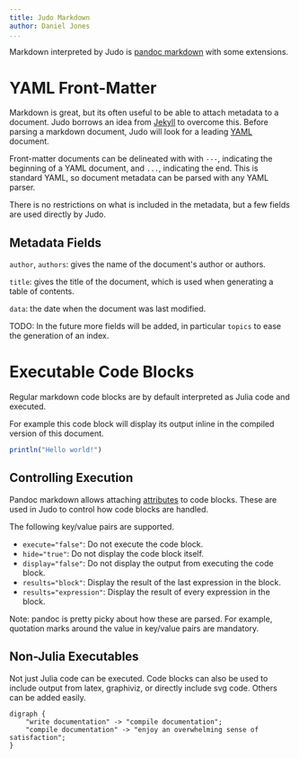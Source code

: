 ```yaml
---
title: Judo Markdown
author: Daniel Jones
...
```


Markdown interpreted by Judo is
[pandoc markdown](http://johnmacfarlane.net/pandoc/README.html#pandocs-markdown)
with some extensions.

# YAML Front-Matter

Markdown is great, but its often useful to be able to attach metadata to a
document. Judo borrows an idea from [Jekyll](http://jekyllrb.com/) to overcome
this. Before parsing a markdown document, Judo will look for a
leading [YAML](http://yaml.org/) document.

Front-matter documents can be delineated with with `---`, indicating the
beginning of a YAML document, and `...`, indicating the end. This is standard
YAML, so document metadata can be parsed with any YAML parser.

There is no restrictions on what is included in the metadata, but a few fields
are used directly by Judo.


## Metadata Fields

`author`, `authors`: gives the name of the document's author or authors.

`title`: gives the title of the document, which is used when generating a table
of contents.

`data`: the date when the document was last modified.

TODO: In the future more fields will be added, in particular `topics` to ease
the generation of an index.


# Executable Code Blocks

Regular markdown code blocks are by default interpreted as Julia code and
executed.

For example this code block will display its output inline in the compiled
version of this document.

```julia
println("Hello world!")
```

## Controlling Execution

Pandoc markdown allows attaching
[attributes](http://johnmacfarlane.net/pandoc/README.html#header-identifiers-in-html-latex-and-context)
to code blocks. These are used in Judo to control how code blocks are handled.

The following key/value pairs are supported.

  * `execute="false"`: Do not execute the code block.
  * `hide="true"`: Do not display the code block itself.
  * `display="false"`: Do not display the output from executing the code block.
  * `results="block"`: Display the result of the last expression in the block.
  * `results="expression"`: Display the result of every expression in the block.

Note: pandoc is pretty picky about how these are parsed. For example, quotation
marks around the value in key/value pairs are mandatory.


## Non-Julia Executables

Not just Julia code can be executed. Code blocks can also be used to include
output from latex, graphiviz, or directly include svg code. Others can be added
easily.


```graphviz
digraph {
    "write documentation" -> "compile documentation";
    "compile documentation" -> "enjoy an overwhelming sense of satisfaction";
}
```





